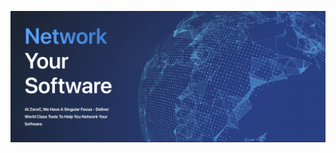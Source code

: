![Network your Software](https://github.com/zeroc-ice/.github/blob/main/images/network-your-software.png)
